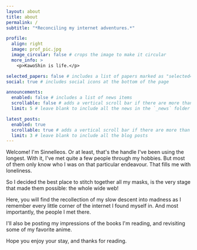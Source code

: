 ```yaml
---
layout: about
title: about
permalink: /
subtitle: "*Reconciling my internet adventures.*"

profile:
  align: right
  image: prof_pic.jpg
  image_circular: false # crops the image to make it circular
  more_info: >
    <p>KawoShin is life.</p>

selected_papers: false # includes a list of papers marked as "selected={true}"
social: true # includes social icons at the bottom of the page

announcements:
  enabled: false # includes a list of news items
  scrollable: false # adds a vertical scroll bar if there are more than 3 news items
  limit: 5 # leave blank to include all the news in the `_news` folder

latest_posts:
  enabled: true
  scrollable: true # adds a vertical scroll bar if there are more than 3 new posts items
  limit: 3 # leave blank to include all the blog posts
---
```


Welcome! I'm Sinnelleos. Or at least, that's the handle I've been using the longest. With it, I've met quite a few people through my hobbies. But most of them only know who I was on that particular endeavour. That fills me with loneliness.

So I decided the best place to stitch together all my masks, is the very stage that made them possible: the whole wide web!

Here, you will find the recollection of my slow descent into madness as I remember every little corner of the internet I found myself in. And most importantly, the people I met there.

I'll also be posting my impressions of the books I'm reading, and revisiting some of my favorite anime.

Hope you enjoy your stay, and thanks for reading.